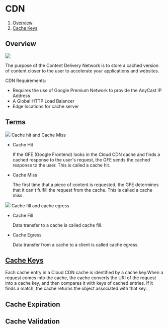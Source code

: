 # CDN

1. [Overview](#Overview)
1. [Cache Keys](#Cache-Keys)


## Overview

![](https://cloud.google.com/cdn/images/cdn-response-flow.svg)

The purpose of the Content Delivery Network is to store a cached version of content closer to the user to accelerate your applications and websites.

CDN Requirements:

* Requires the use of Google Premium Network to provide the AnyCast IP Address
* A Global HTTP Load Balancer
* Edge locations for cache server

## Terms

![](https://cloud.google.com/cdn/images/cache-hit.svg)
Cache hit and Cache Miss

* Cache Hit

  If the GFE (Google Frontend) looks in the Cloud CDN cache and finds a cached response to the user's request, the GFE sends the cached response to the user. This is called a cache hit.

* Cache Miss

  The first time that a piece of content is requested, the GFE determines that it can't fulfill the request from the cache. This is called a cache miss.

![](https://cloud.google.com/cdn/images/cache-fill.svg)
Cache fill and cache egress

* Cache Fill

  Data transfer to a cache is called cache fill. 

* Cache Egress

  Data transfer from a cache to a client is called cache egress.

## [Cache Keys](https://cloud.google.com/cdn/docs/caching#cache-keys)

Each cache entry in a Cloud CDN cache is identified by a cache key.When a request comes into the cache, the cache converts the URI of the request into a cache key, and then compares it with keys of cached entries. If it finds a match, the cache returns the object associated with that key.


## Cache Expiration

## Cache Validation